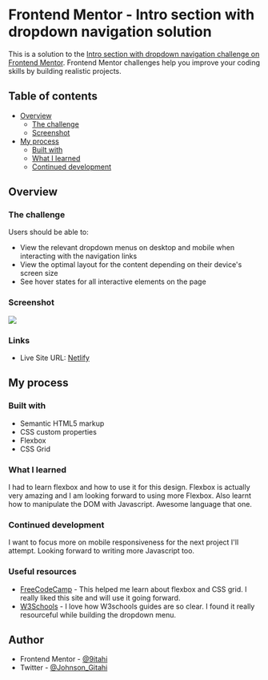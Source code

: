 # Frontend Mentor - Intro section with dropdown navigation solution

This is a solution to the [Intro section with dropdown navigation challenge on Frontend Mentor](https://www.frontendmentor.io/challenges/intro-section-with-dropdown-navigation-ryaPetHE5). Frontend Mentor challenges help you improve your coding skills by building realistic projects. 

## Table of contents

- [Overview](#overview)
  - [The challenge](#the-challenge)
  - [Screenshot](#screenshot)
- [My process](#my-process)
  - [Built with](#built-with)
  - [What I learned](#what-i-learned)
  - [Continued development](#continued-development)

## Overview

### The challenge

Users should be able to:

- View the relevant dropdown menus on desktop and mobile when interacting with the navigation links
- View the optimal layout for the content depending on their device's screen size
- See hover states for all interactive elements on the page

### Screenshot

![](./screenshots/done.jpg)

### Links

- Live Site URL: [Netlify](https://www.snap-freelancer.netlify.app)

## My process

### Built with

- Semantic HTML5 markup
- CSS custom properties
- Flexbox
- CSS Grid

### What I learned

I had to learn flexbox and how to use it for this design. Flexbox is actually very amazing and I am looking forward to using more Flexbox.
Also learnt how to manipulate the DOM with Javascript. Awesome language that one.


### Continued development

I want to focus more on mobile responsiveness for the next project I'll attempt. Looking forward to writing more Javascript too.

### Useful resources

- [FreeCodeCamp](https://www.freecodecamp.org) - This helped me learn about flexbox and CSS grid. I really liked this site and will use it going forward.
- [W3Schools](https://www.w3schools.com) - I love how W3schools guides are so clear. I found it really resourceful while building the dropdown menu.

## Author

- Frontend Mentor - [@9itahi](https://www.frontendmentor.io/profile/9itahi)
- Twitter - [@Johnson_Gitahi](https://www.twitter.com/johnson_gitahi)
